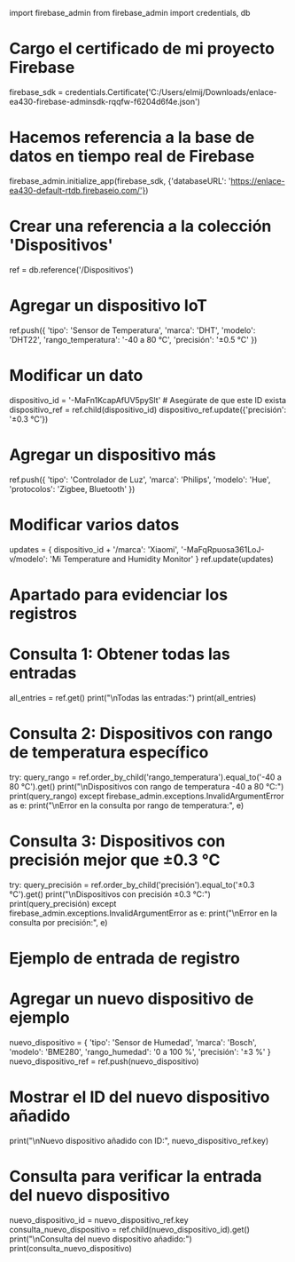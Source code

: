 import firebase_admin
from firebase_admin import credentials, db

# Cargo el certificado de mi proyecto Firebase
firebase_sdk = credentials.Certificate('C:/Users/elmij/Downloads/enlace-ea430-firebase-adminsdk-rqqfw-f6204d6f4e.json')

# Hacemos referencia a la base de datos en tiempo real de Firebase
firebase_admin.initialize_app(firebase_sdk, {'databaseURL': 'https://enlace-ea430-default-rtdb.firebaseio.com/'})

# Crear una referencia a la colección 'Dispositivos'
ref = db.reference('/Dispositivos')

# Agregar un dispositivo IoT
ref.push({
    'tipo': 'Sensor de Temperatura',
    'marca': 'DHT',
    'modelo': 'DHT22',
    'rango_temperatura': '-40 a 80 °C',
    'precisión': '±0.5 °C'
})

# Modificar un dato
dispositivo_id = '-MaFn1KcapAfUV5pySlt'  # Asegúrate de que este ID exista
dispositivo_ref = ref.child(dispositivo_id)
dispositivo_ref.update({'precisión': '±0.3 °C'})

# Agregar un dispositivo más
ref.push({
    'tipo': 'Controlador de Luz',
    'marca': 'Philips',
    'modelo': 'Hue',
    'protocolos': 'Zigbee, Bluetooth'
})

# Modificar varios datos
updates = {
    dispositivo_id + '/marca': 'Xiaomi',
    '-MaFqRpuosa361LoJ-v/modelo': 'Mi Temperature and Humidity Monitor'
}
ref.update(updates)

# Apartado para evidenciar los registros

# Consulta 1: Obtener todas las entradas
all_entries = ref.get()
print("\nTodas las entradas:")
print(all_entries)

# Consulta 2: Dispositivos con rango de temperatura específico
try:
    query_rango = ref.order_by_child('rango_temperatura').equal_to('-40 a 80 °C').get()
    print("\nDispositivos con rango de temperatura -40 a 80 °C:")
    print(query_rango)
except firebase_admin.exceptions.InvalidArgumentError as e:
    print("\nError en la consulta por rango de temperatura:", e)

# Consulta 3: Dispositivos con precisión mejor que ±0.3 °C
try:
    query_precisión = ref.order_by_child('precisión').equal_to('±0.3 °C').get()
    print("\nDispositivos con precisión ±0.3 °C:")
    print(query_precisión)
except firebase_admin.exceptions.InvalidArgumentError as e:
    print("\nError en la consulta por precisión:", e)

# Ejemplo de entrada de registro

# Agregar un nuevo dispositivo de ejemplo
nuevo_dispositivo = {
    'tipo': 'Sensor de Humedad',
    'marca': 'Bosch',
    'modelo': 'BME280',
    'rango_humedad': '0 a 100 %',
    'precisión': '±3 %'
}
nuevo_dispositivo_ref = ref.push(nuevo_dispositivo)

# Mostrar el ID del nuevo dispositivo añadido
print("\nNuevo dispositivo añadido con ID:", nuevo_dispositivo_ref.key)

# Consulta para verificar la entrada del nuevo dispositivo
nuevo_dispositivo_id = nuevo_dispositivo_ref.key
consulta_nuevo_dispositivo = ref.child(nuevo_dispositivo_id).get()
print("\nConsulta del nuevo dispositivo añadido:")
print(consulta_nuevo_dispositivo)
